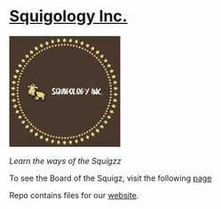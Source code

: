 <h1 id="-squigology-inc-"><a href="/">Squigology Inc.</a></h1>
<p><img src="/static/squilogo.png" alt="Squiggz LOGO"></p>
<p><em>Learn the ways of the Squigzz</em></p>
<p>To see the Board of the Squigz, visit the following <a href="/bos">page</a></p>
<p>Repo contains files for our <a href="/">website</a>.</p>
